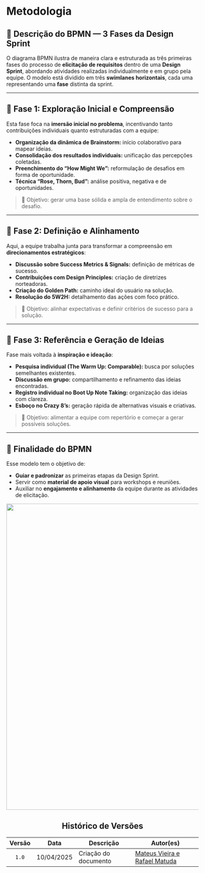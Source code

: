 # Metodologia

## 🧭 **Descrição do BPMN — 3 Fases da Design Sprint**

O diagrama BPMN ilustra de maneira clara e estruturada as três primeiras fases do processo de **elicitação de requisitos** dentro de uma **Design Sprint**, abordando atividades realizadas individualmente e em grupo pela equipe. O modelo está dividido em três **swimlanes horizontais**, cada uma representando uma **fase** distinta da sprint.

---

## 🔹 **Fase 1: Exploração Inicial e Compreensão**

Esta fase foca na **imersão inicial no problema**, incentivando tanto contribuições individuais quanto estruturadas com a equipe:

- **Organização da dinâmica de Brainstorm:** início colaborativo para mapear ideias.
- **Consolidação dos resultados individuais:** unificação das percepções coletadas.
- **Preenchimento do “How Might We”:** reformulação de desafios em forma de oportunidade.
- **Técnica “Rose, Thorn, Bud”:** análise positiva, negativa e de oportunidades.

> 🎯 Objetivo: gerar uma base sólida e ampla de entendimento sobre o desafio.

---

## 🔹 **Fase 2: Definição e Alinhamento**

Aqui, a equipe trabalha junta para transformar a compreensão em **direcionamentos estratégicos**:

- **Discussão sobre Success Metrics & Signals:** definição de métricas de sucesso.
- **Contribuições com Design Principles:** criação de diretrizes norteadoras.
- **Criação do Golden Path:** caminho ideal do usuário na solução.
- **Resolução do 5W2H:** detalhamento das ações com foco prático.

> 🎯 Objetivo: alinhar expectativas e definir critérios de sucesso para a solução.

---

## 🔹 **Fase 3: Referência e Geração de Ideias**

Fase mais voltada à **inspiração e ideação**:

- **Pesquisa individual (The Warm Up: Comparable):** busca por soluções semelhantes existentes.
- **Discussão em grupo:** compartilhamento e refinamento das ideias encontradas.
- **Registro individual no Boot Up Note Taking:** organização das ideias com clareza.
- **Esboço no Crazy 8’s:** geração rápida de alternativas visuais e criativas.

> 🎯 Objetivo: alimentar a equipe com repertório e começar a gerar possíveis soluções.

---

## 📌 **Finalidade do BPMN**

Esse modelo tem o objetivo de:

- **Guiar e padronizar** as primeiras etapas da Design Sprint.
- Servir como **material de apoio visual** para workshops e reuniões.
- Auxiliar no **engajamento e alinhamento** da equipe durante as atividades de elicitação.

<div align="center">
    <img src="./assets/metodologia.png" width="800" />
<div/>

## Histórico de Versões

| Versão | Data | Descrição | Autor(es) |
| :----: | :--: | --------- | ----------- |
| `1.0`  | 10/04/2025 | Criação do documento | [Mateus Vieira e Rafael Matuda](/)  |

